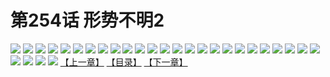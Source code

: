 # 第254话 形势不明2
![](https://s2.baozimh.com/scomic/sanyanxiaotianlu-samanhua/0/253-0zrc/1.jpg)
![](https://s2.baozimh.com/scomic/sanyanxiaotianlu-samanhua/0/253-0zrc/2.jpg)
![](https://s2.baozimh.com/scomic/sanyanxiaotianlu-samanhua/0/253-0zrc/3.jpg)
![](https://s2.baozimh.com/scomic/sanyanxiaotianlu-samanhua/0/253-0zrc/4.jpg)
![](https://s2.baozimh.com/scomic/sanyanxiaotianlu-samanhua/0/253-0zrc/5.jpg)
![](https://s2.baozimh.com/scomic/sanyanxiaotianlu-samanhua/0/253-0zrc/6.jpg)
![](https://s2.baozimh.com/scomic/sanyanxiaotianlu-samanhua/0/253-0zrc/7.jpg)
![](https://s2.baozimh.com/scomic/sanyanxiaotianlu-samanhua/0/253-0zrc/8.jpg)
![](https://s2.baozimh.com/scomic/sanyanxiaotianlu-samanhua/0/253-0zrc/9.jpg)
![](https://s2.baozimh.com/scomic/sanyanxiaotianlu-samanhua/0/253-0zrc/10.jpg)
![](https://s2.baozimh.com/scomic/sanyanxiaotianlu-samanhua/0/253-0zrc/11.jpg)
![](https://s2.baozimh.com/scomic/sanyanxiaotianlu-samanhua/0/253-0zrc/12.jpg)
![](https://s2.baozimh.com/scomic/sanyanxiaotianlu-samanhua/0/253-0zrc/13.jpg)
![](https://s2.baozimh.com/scomic/sanyanxiaotianlu-samanhua/0/253-0zrc/14.jpg)
![](https://s2.baozimh.com/scomic/sanyanxiaotianlu-samanhua/0/253-0zrc/15.jpg)
![](https://s2.baozimh.com/scomic/sanyanxiaotianlu-samanhua/0/253-0zrc/16.jpg)
![](https://s2.baozimh.com/scomic/sanyanxiaotianlu-samanhua/0/253-0zrc/17.jpg)
![](https://s2.baozimh.com/scomic/sanyanxiaotianlu-samanhua/0/253-0zrc/18.jpg)
![](https://s2.baozimh.com/scomic/sanyanxiaotianlu-samanhua/0/253-0zrc/19.jpg)
![](https://s2.baozimh.com/scomic/sanyanxiaotianlu-samanhua/0/253-0zrc/20.jpg)
![](https://s2.baozimh.com/scomic/sanyanxiaotianlu-samanhua/0/253-0zrc/21.jpg)
![](https://s2.baozimh.com/scomic/sanyanxiaotianlu-samanhua/0/253-0zrc/22.jpg)
![](https://s2.baozimh.com/scomic/sanyanxiaotianlu-samanhua/0/253-0zrc/23.jpg)
![](https://s2.baozimh.com/scomic/sanyanxiaotianlu-samanhua/0/253-0zrc/24.jpg)
![](https://s2.baozimh.com/scomic/sanyanxiaotianlu-samanhua/0/253-0zrc/25.jpg)
![](https://s2.baozimh.com/scomic/sanyanxiaotianlu-samanhua/0/253-0zrc/26.jpg)
![](https://s2.baozimh.com/scomic/sanyanxiaotianlu-samanhua/0/253-0zrc/27.jpg)
![](https://s2.baozimh.com/scomic/sanyanxiaotianlu-samanhua/0/253-0zrc/28.jpg)
![](https://s2.baozimh.com/scomic/sanyanxiaotianlu-samanhua/0/253-0zrc/29.jpg)
[【上一章】](./253.md)
[【目录】](./README.md)
[【下一章】](./255.md)
